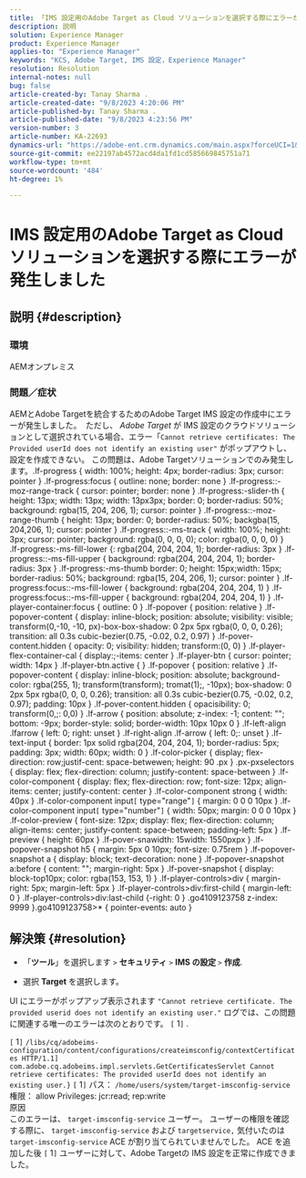 ```yaml
---
title: 「IMS 設定用のAdobe Target as Cloud ソリューションを選択する際にエラーが発生しました」
description: 説明
solution: Experience Manager
product: Experience Manager
applies-to: "Experience Manager"
keywords: "KCS, Adobe Target, IMS 設定，Experience Manager"
resolution: Resolution
internal-notes: null
bug: false
article-created-by: Tanay Sharma .
article-created-date: "9/8/2023 4:20:06 PM"
article-published-by: Tanay Sharma .
article-published-date: "9/8/2023 4:23:56 PM"
version-number: 3
article-number: KA-22693
dynamics-url: "https://adobe-ent.crm.dynamics.com/main.aspx?forceUCI=1&pagetype=entityrecord&etn=knowledgearticle&id=058ee690-634e-ee11-be6e-6045bd006295"
source-git-commit: ee22197ab4572acd4da1fd1cd585669845751a71
workflow-type: tm+mt
source-wordcount: '484'
ht-degree: 1%

---
```


# IMS 設定用のAdobe Target as Cloud ソリューションを選択する際にエラーが発生しました

## 説明 {#description}


### 環境

AEMオンプレミス

### 問題／症状

AEMとAdobe Targetを統合するためのAdobe Target IMS 設定の作成中にエラーが発生しました。  ただし、 *Adobe Target* が IMS 設定のクラウドソリューションとして選択されている場合、エラー「`Cannot retrieve certificates: The Provided userId does not identify an existing user"` がポップアウトし、設定を作成できない。 この問題は、Adobe Targetソリューションでのみ発生します。.lf-progress { width: 100%; height: 4px; border-radius: 3px; cursor: pointer } .lf-progress:focus { outline: none; border: none } .lf-progress::-moz-range-track { cursor: pointer; border: none } .lf-progress:-slider-th { height: 13px; width: 13px; width: 13px3px; border: 0; border-radius: 50%; background: rgba(15, 204, 206, 1); cursor: pointer } .lf-progress::-moz-range-thumb { height: 13px; border: 0; border-radius: 50%; backgba(15, 204,206, 1); cursor: pointer } .lf-progress::-ms-track { width: 100%; height: 3px; cursor: pointer; background: rgba(0, 0, 0, 0); color: rgba(0, 0, 0, 0) } .lf-progress:-ms-fill-lower {: rgba(204, 204, 204, 1); border-radius: 3px } .lf-progress::-ms-fill-upper { background: rgba(204, 204, 204, 1); border-radius: 3px } .lf-progress:-ms-thumb border: 0; height: 15px;width: 15px; border-radius: 50%; background: rgba(15, 204, 206, 1); cursor: pointer } .lf-progress:focus::-ms-fill-lower { background: rgba(204, 204, 204, 1) } .lf-progress:focus::-ms-fill-upper { background: rgba(204, 204, 204, 1) } .lf-player-container:focus { outline: 0 } .lf-popover { position: relative } .lf-popover-content { display: inline-block; position: absolute; visibility: visible; transform(0,-10, -10, px)-box-box-shadow: 0 2px 5px rgba(0, 0, 0, 0.26); transition: all 0.3s cubic-bezier(0.75, -0.02, 0.2, 0.97) } .lf-pover-content.hidden { opacity: 0; visibility: hidden; transform:(0, 0) } .lf-player-flex-container-cal { display:;-items: center } .lf-player-btn { cursor: pointer; width: 14px } .lf-player-btn.active { } .lf-popover { position: relative } .lf-popover-content { display: inline-block; position: absolute; background-color: rgba(255, 1); transform(transform); tromat(1);, -10px); box-shadow: 0 2px 5px rgba(0, 0, 0, 0.26); transition: all 0.3s cubic-bezier(0.75, -0.02, 0.2, 0.97); padding: 10px } .lf-pover-content.hidden { opacisibility: 0; transform(0,;: 0,0) } .lf-arrow { position: absolute; z-index: -1; content: &quot;&quot;; bottom: -9px; border-style: solid; border-width: 10px 10px 0 } .lf-left-align .lfarrow { left: 0; right: unset } .lf-right-align .lf-arrow { left: 0;: unset } .lf-text-input { border: 1px solid rgba(204, 204, 204, 1); border-radius: 5px; padding: 3px; width: 60px; width: 0 } .lf-color-picker { display; flex-direction: row;justif-cent: space-betwewen; height: 90 .px } .px-pxselectors { display: flex; flex-direction: column; justify-content: space-between } .lf-color-component { display: flex; flex-direction: row; font-size: 12px; align-items: center; justify-content: center } .lf-color-component strong { width: 40px } .lf-color-component input`[` type=&quot;range&quot;`]`  { margin: 0 0 0 10px } .lf-color-component input`[` type=&quot;number&quot;`]`  { width: 50px; margin: 0 0 0 10px } .lf-color-preview { font-size: 12px; display: flex; flex-direction: column; align-items: center; justify-content: space-between; padding-left: 5px } .lf-preview { height: 60px } .lf-pover-snawidth: 15width: 1550pxpx } .lf-popover-snapshot h5 { margin: 5px 0 10px; font-size: 0.75rem } .lf-popover-snapshot a { display: block; text-decoration: none } .lf-popover-snapshot a:before { content: &quot;&quot;; margin-right: 5px } .lf-pover-snapshot { display: block-top10px; color: rgba(153, 153, 1) } .lf-player-controls>div { margin-right: 5px; margin-left: 5px } .lf-player-controls>div:first-child { margin-left: 0 } .lf-player-controls>div:last-child {-right: 0 } .go4109123758 z-index: 9999 }.go4109123758>\* { pointer-events: auto }








## 解決策 {#resolution}


- 「<b>ツール</b>」を選択します `>`  <b>セキュリティ</b> `>`  <b>IMS の設定 </b>`>`  <b>作成</b>.


- 選択 <b>Target</b> を選択します。


UI にエラーがポップアップ表示されます `"Cannot retrieve certificate. The provided userid does not identify an existing user."` ログでは、この問題に関連する唯一のエラーは次のとおりです。 `[` 1`]` .

`[` 1`]`  `/libs/cq/adobeims-configuration/content/configurations/createimsconfig/contextCertificates HTTP/1.1]  com.adobe.cq.adobeims.impl.servlets.GetCertificatesServlet Cannot retrieve certificates: The provided userId does not identify an existing user.}` `[` 1`]`  パス： `/home/users/system/target-imsconfig-service` 権限： allow Privileges: jcr:read; rep:write
<br>原因<br>
このエラーは、 `target-imsconfig-service` ユーザー。 ユーザーの権限を確認する際に、 `target-imsconfig-service` および `targetservice,` 気付いたのは `target-imsconfig-service` ACE が割り当てられていませんでした。 ACE を追加した後 `[` 1`]`  ユーザーに対して、Adobe Targetの IMS 設定を正常に作成できました。
